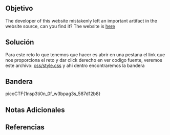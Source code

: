 

## Objetivo
The developer of this website mistakenly left an important artifact in the website source, can you find it? The website is [here](http://saturn.picoctf.net:53295/)

## Solución
Para este reto lo que tenemos que hacer es abrir en una pestana el link que nos proporciona el reto y dar click derecho en ver codigo fuente, veremos este archivo:
[css/style.css](view-source:http://saturn.picoctf.net:53295/css/style.css)
y ahi dentro encontraremos la bandera
## Bandera
picoCTF{1nsp3ti0n_0f_w3bpag3s_587d12b8}

## Notas Adicionales 


## Referencias